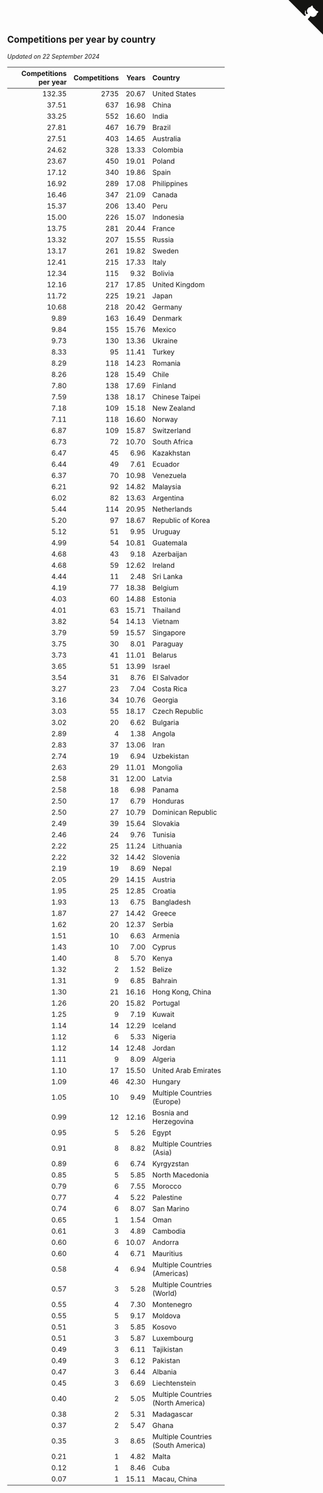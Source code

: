 ## Competitions per year by country

*Updated on 22 September 2024*

| Competitions per year | Competitions | Years | Country |
| ---: | ---: | ---: | :--- |
| 132.35 | 2735 | 20.67 | United States |
| 37.51 | 637 | 16.98 | China |
| 33.25 | 552 | 16.60 | India |
| 27.81 | 467 | 16.79 | Brazil |
| 27.51 | 403 | 14.65 | Australia |
| 24.62 | 328 | 13.33 | Colombia |
| 23.67 | 450 | 19.01 | Poland |
| 17.12 | 340 | 19.86 | Spain |
| 16.92 | 289 | 17.08 | Philippines |
| 16.46 | 347 | 21.09 | Canada |
| 15.37 | 206 | 13.40 | Peru |
| 15.00 | 226 | 15.07 | Indonesia |
| 13.75 | 281 | 20.44 | France |
| 13.32 | 207 | 15.55 | Russia |
| 13.17 | 261 | 19.82 | Sweden |
| 12.41 | 215 | 17.33 | Italy |
| 12.34 | 115 | 9.32 | Bolivia |
| 12.16 | 217 | 17.85 | United Kingdom |
| 11.72 | 225 | 19.21 | Japan |
| 10.68 | 218 | 20.42 | Germany |
| 9.89 | 163 | 16.49 | Denmark |
| 9.84 | 155 | 15.76 | Mexico |
| 9.73 | 130 | 13.36 | Ukraine |
| 8.33 | 95 | 11.41 | Turkey |
| 8.29 | 118 | 14.23 | Romania |
| 8.26 | 128 | 15.49 | Chile |
| 7.80 | 138 | 17.69 | Finland |
| 7.59 | 138 | 18.17 | Chinese Taipei |
| 7.18 | 109 | 15.18 | New Zealand |
| 7.11 | 118 | 16.60 | Norway |
| 6.87 | 109 | 15.87 | Switzerland |
| 6.73 | 72 | 10.70 | South Africa |
| 6.47 | 45 | 6.96 | Kazakhstan |
| 6.44 | 49 | 7.61 | Ecuador |
| 6.37 | 70 | 10.98 | Venezuela |
| 6.21 | 92 | 14.82 | Malaysia |
| 6.02 | 82 | 13.63 | Argentina |
| 5.44 | 114 | 20.95 | Netherlands |
| 5.20 | 97 | 18.67 | Republic of Korea |
| 5.12 | 51 | 9.95 | Uruguay |
| 4.99 | 54 | 10.81 | Guatemala |
| 4.68 | 43 | 9.18 | Azerbaijan |
| 4.68 | 59 | 12.62 | Ireland |
| 4.44 | 11 | 2.48 | Sri Lanka |
| 4.19 | 77 | 18.38 | Belgium |
| 4.03 | 60 | 14.88 | Estonia |
| 4.01 | 63 | 15.71 | Thailand |
| 3.82 | 54 | 14.13 | Vietnam |
| 3.79 | 59 | 15.57 | Singapore |
| 3.75 | 30 | 8.01 | Paraguay |
| 3.73 | 41 | 11.01 | Belarus |
| 3.65 | 51 | 13.99 | Israel |
| 3.54 | 31 | 8.76 | El Salvador |
| 3.27 | 23 | 7.04 | Costa Rica |
| 3.16 | 34 | 10.76 | Georgia |
| 3.03 | 55 | 18.17 | Czech Republic |
| 3.02 | 20 | 6.62 | Bulgaria |
| 2.89 | 4 | 1.38 | Angola |
| 2.83 | 37 | 13.06 | Iran |
| 2.74 | 19 | 6.94 | Uzbekistan |
| 2.63 | 29 | 11.01 | Mongolia |
| 2.58 | 31 | 12.00 | Latvia |
| 2.58 | 18 | 6.98 | Panama |
| 2.50 | 17 | 6.79 | Honduras |
| 2.50 | 27 | 10.79 | Dominican Republic |
| 2.49 | 39 | 15.64 | Slovakia |
| 2.46 | 24 | 9.76 | Tunisia |
| 2.22 | 25 | 11.24 | Lithuania |
| 2.22 | 32 | 14.42 | Slovenia |
| 2.19 | 19 | 8.69 | Nepal |
| 2.05 | 29 | 14.15 | Austria |
| 1.95 | 25 | 12.85 | Croatia |
| 1.93 | 13 | 6.75 | Bangladesh |
| 1.87 | 27 | 14.42 | Greece |
| 1.62 | 20 | 12.37 | Serbia |
| 1.51 | 10 | 6.63 | Armenia |
| 1.43 | 10 | 7.00 | Cyprus |
| 1.40 | 8 | 5.70 | Kenya |
| 1.32 | 2 | 1.52 | Belize |
| 1.31 | 9 | 6.85 | Bahrain |
| 1.30 | 21 | 16.16 | Hong Kong, China |
| 1.26 | 20 | 15.82 | Portugal |
| 1.25 | 9 | 7.19 | Kuwait |
| 1.14 | 14 | 12.29 | Iceland |
| 1.12 | 6 | 5.33 | Nigeria |
| 1.12 | 14 | 12.48 | Jordan |
| 1.11 | 9 | 8.09 | Algeria |
| 1.10 | 17 | 15.50 | United Arab Emirates |
| 1.09 | 46 | 42.30 | Hungary |
| 1.05 | 10 | 9.49 | Multiple Countries (Europe) |
| 0.99 | 12 | 12.16 | Bosnia and Herzegovina |
| 0.95 | 5 | 5.26 | Egypt |
| 0.91 | 8 | 8.82 | Multiple Countries (Asia) |
| 0.89 | 6 | 6.74 | Kyrgyzstan |
| 0.85 | 5 | 5.85 | North Macedonia |
| 0.79 | 6 | 7.55 | Morocco |
| 0.77 | 4 | 5.22 | Palestine |
| 0.74 | 6 | 8.07 | San Marino |
| 0.65 | 1 | 1.54 | Oman |
| 0.61 | 3 | 4.89 | Cambodia |
| 0.60 | 6 | 10.07 | Andorra |
| 0.60 | 4 | 6.71 | Mauritius |
| 0.58 | 4 | 6.94 | Multiple Countries (Americas) |
| 0.57 | 3 | 5.28 | Multiple Countries (World) |
| 0.55 | 4 | 7.30 | Montenegro |
| 0.55 | 5 | 9.17 | Moldova |
| 0.51 | 3 | 5.85 | Kosovo |
| 0.51 | 3 | 5.87 | Luxembourg |
| 0.49 | 3 | 6.11 | Tajikistan |
| 0.49 | 3 | 6.12 | Pakistan |
| 0.47 | 3 | 6.44 | Albania |
| 0.45 | 3 | 6.69 | Liechtenstein |
| 0.40 | 2 | 5.05 | Multiple Countries (North America) |
| 0.38 | 2 | 5.31 | Madagascar |
| 0.37 | 2 | 5.47 | Ghana |
| 0.35 | 3 | 8.65 | Multiple Countries (South America) |
| 0.21 | 1 | 4.82 | Malta |
| 0.12 | 1 | 8.46 | Cuba |
| 0.07 | 1 | 15.11 | Macau, China |


<a href="https://github.com/jonatanklosko/wca_statistics" class="github-corner" aria-label="View source on Github"><svg width="80" height="80" viewBox="0 0 250 250" style="fill:#151513; color:#fff; position: absolute; top: 0; border: 0; right: 0;" aria-hidden="true"><path d="M0,0 L115,115 L130,115 L142,142 L250,250 L250,0 Z"></path><path d="M128.3,109.0 C113.8,99.7 119.0,89.6 119.0,89.6 C122.0,82.7 120.5,78.6 120.5,78.6 C119.2,72.0 123.4,76.3 123.4,76.3 C127.3,80.9 125.5,87.3 125.5,87.3 C122.9,97.6 130.6,101.9 134.4,103.2" fill="currentColor" style="transform-origin: 130px 106px;" class="octo-arm"></path><path d="M115.0,115.0 C114.9,115.1 118.7,116.5 119.8,115.4 L133.7,101.6 C136.9,99.2 139.9,98.4 142.2,98.6 C133.8,88.0 127.5,74.4 143.8,58.0 C148.5,53.4 154.0,51.2 159.7,51.0 C160.3,49.4 163.2,43.6 171.4,40.1 C171.4,40.1 176.1,42.5 178.8,56.2 C183.1,58.6 187.2,61.8 190.9,65.4 C194.5,69.0 197.7,73.2 200.1,77.6 C213.8,80.2 216.3,84.9 216.3,84.9 C212.7,93.1 206.9,96.0 205.4,96.6 C205.1,102.4 203.0,107.8 198.3,112.5 C181.9,128.9 168.3,122.5 157.7,114.1 C157.9,116.9 156.7,120.9 152.7,124.9 L141.0,136.5 C139.8,137.7 141.6,141.9 141.8,141.8 Z" fill="currentColor" class="octo-body"></path></svg></a><style>.github-corner:hover .octo-arm{animation:octocat-wave 560ms ease-in-out}@keyframes octocat-wave{0%,100%{transform:rotate(0)}20%,60%{transform:rotate(-25deg)}40%,80%{transform:rotate(10deg)}}@media (max-width:500px){.github-corner:hover .octo-arm{animation:none}.github-corner .octo-arm{animation:octocat-wave 560ms ease-in-out}}</style>
